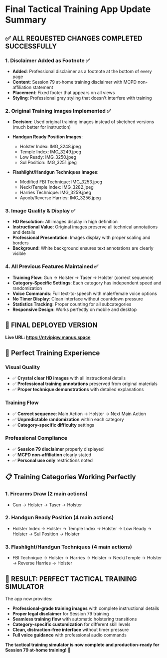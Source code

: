 # Final Tactical Training App Update Summary

## ✅ **ALL REQUESTED CHANGES COMPLETED SUCCESSFULLY**

### 1. **Disclaimer Added as Footnote** ✅
- **Added**: Professional disclaimer as a footnote at the bottom of every page
- **Content**: Session 79 at-home training disclaimer with MCPD non-affiliation statement
- **Placement**: Fixed footer that appears on all views
- **Styling**: Professional gray styling that doesn't interfere with training

### 2. **Original Training Images Implemented** ✅
- **Decision**: Used original training images instead of sketched versions (much better for instruction)
- **Handgun Ready Position Images**:
  - Holster Index: IMG_3248.jpeg
  - Temple Index: IMG_3249.jpeg  
  - Low Ready: IMG_3250.jpeg
  - Sul Position: IMG_3251.jpeg

- **Flashlight/Handgun Techniques Images**:
  - Modified FBI Technique: IMG_3253.jpeg
  - Neck/Temple Index: IMG_3282.jpeg
  - Harries Technique: IMG_3259.jpeg
  - Ayoob/Reverse Harries: IMG_3256.jpeg

### 3. **Image Quality & Display** ✅
- **HD Resolution**: All images display in high definition
- **Instructional Value**: Original images preserve all technical annotations and details
- **Professional Presentation**: Images display with proper scaling and borders
- **Background**: White background ensures text annotations are clearly visible

### 4. **All Previous Features Maintained** ✅
- **Training Flow**: Gun → Holster → Taser → Holster (correct sequence)
- **Category-Specific Settings**: Each category has independent speed and randomization
- **Voice Commands**: Full text-to-speech with male/female voice options
- **No Timer Display**: Clean interface without countdown pressure
- **Statistics Tracking**: Proper counting for all subcategories
- **Responsive Design**: Works perfectly on mobile and desktop

## 🚀 **FINAL DEPLOYED VERSION**
**Live URL: https://ntvipiqw.manus.space**

## 🎯 **Perfect Training Experience**

### **Visual Quality**
- ✅ **Crystal clear HD images** with all instructional details
- ✅ **Professional training annotations** preserved from original materials
- ✅ **Proper technique demonstrations** with detailed explanations

### **Training Flow**
- ✅ **Correct sequence**: Main Action → Holster → Next Main Action
- ✅ **Unpredictable randomization** within each category
- ✅ **Category-specific difficulty** settings

### **Professional Compliance**
- ✅ **Session 79 disclaimer** properly displayed
- ✅ **MCPD non-affiliation** clearly stated
- ✅ **Personal use only** restrictions noted

## 📋 **Training Categories Working Perfectly**

### 1. **Firearms Draw** (2 main actions)
- Gun → Holster → Taser → Holster

### 2. **Handgun Ready Position** (4 main actions)  
- Holster Index → Holster → Temple Index → Holster → Low Ready → Holster → Sul Position → Holster

### 3. **Flashlight/Handgun Techniques** (4 main actions)
- FBI Technique → Holster → Harries → Holster → Neck/Temple → Holster → Reverse Harries → Holster

## 🎉 **RESULT: PERFECT TACTICAL TRAINING SIMULATOR**

The app now provides:
- **Professional-grade training images** with complete instructional details
- **Proper legal disclaimer** for Session 79 training
- **Seamless training flow** with automatic holstering transitions
- **Category-specific customization** for different skill levels
- **Clean, distraction-free interface** without timer pressure
- **Full voice guidance** with professional audio commands

**The tactical training simulator is now complete and production-ready for Session 79 at-home training!** 🎯

